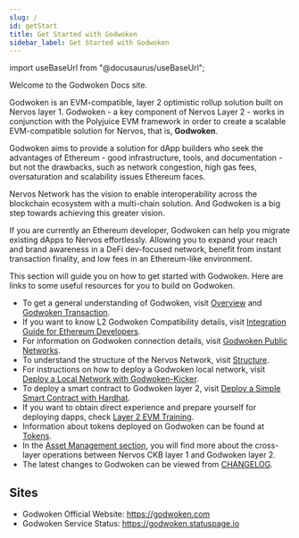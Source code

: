 ```yaml
---
slug: /
id: getStart
title: Get Started with Godwoken
sidebar_label: Get Started with Godwoken
---
```

import useBaseUrl from "@docusaurus/useBaseUrl";

Welcome to the Godwoken Docs site.

Godwoken is an EVM-compatible, layer 2 optimistic rollup solution built on Nervos layer 1. Godwoken - a key component of Nervos Layer 2 - works in conjunction with the Polyjuice EVM framework in order to create a scalable EVM-compatible solution for Nervos, that is, **Godwoken**.

Godwoken aims to provide a solution for dApp builders who seek the advantages of Ethereum - good infrastructure, tools, and documentation - but not the drawbacks, such as network congestion, high gas fees, oversaturation and scalability issues Ethereum faces.

Nervos Network has the vision to enable interoperability across the blockchain ecosystem with a multi-chain solution. And Godwoken is a big step towards achieving this greater vision.

If you are currently an Ethereum developer, Godwoken can help you migrate existing dApps to Nervos effortlessly. Allowing you to expand your reach and brand awareness in a DeFi dev-focused network, benefit from instant transaction finality, and low fees in an Ethereum-like environment.

This section will guide you on how to get started with Godwoken.
Here are links to some useful resources for you to build on Godwoken.

- To get a general understanding of Godwoken, visit [Overview](overview.md) and [Godwoken Transaction](gwtxLife.md).
- If you want to know L2 Godwoken Compatibility details, visit [Integration Guide for Ethereum Developers](integration.md).
- For information on Godwoken connection details, visit [Godwoken Public Networks](connectionInfo.md).
- To understand the structure of the Nervos Network, visit [Structure](structure.md).
- For instructions on how to deploy a Godwoken local network, visit [Deploy a Local Network with Godwoken-Kicker](deployLocalNetwork.md).
- To deploy a smart contract to Godwoken layer 2, visit [Deploy a Simple Smart Contract with Hardhat](deployContractHardhat.md).
- If you want to obtain direct experience and prepare yourself for deploying dapps, check [Layer 2 EVM Training](evm_training/evmIntro.md).
- Information about tokens deployed on Godwoken can be found at [Tokens](tokens.md).
- In the [Asset Management section](fastWithdrawal.md), you will find more about the cross-layer operations between Nervos CKB layer 1 and Godwoken layer 2.
- The latest changes to Godwoken can be viewed from [CHANGELOG](https://github.com/godwokenrises/godwoken/blob/develop/CHANGELOG.md).

## Sites

- Godwoken Official Website: https://godwoken.com
- Godwoken Service Status: https://godwoken.statuspage.io
